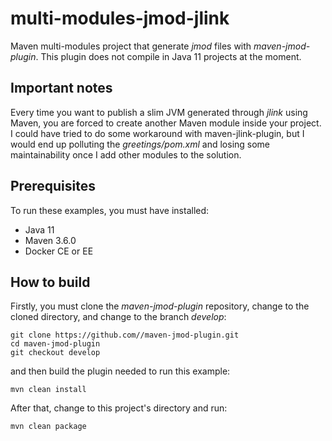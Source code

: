 # multi-modules-jmod-jlink

Maven multi-modules project that generate *jmod* files with *maven-jmod-plugin*.
This plugin does not compile in Java 11 projects at the moment.

## Important notes

Every time you want to publish a slim JVM generated through *jlink* using Maven, you are
forced to create another Maven module inside your project. I could have tried to do some
workaround with maven-jlink-plugin, but I would end up polluting the *greetings/pom.xml*
and losing some maintainability once I add other modules to the solution.

## Prerequisites

To run these examples, you must have installed:

- Java 11
- Maven 3.6.0
- Docker CE or EE

## How to build

Firstly, you must clone the *maven-jmod-plugin* repository, change to the cloned directory, and change to the branch *develop*:

```{bash}
git clone https://github.com//maven-jmod-plugin.git
cd maven-jmod-plugin
git checkout develop
```

and then build the plugin needed to run this example:

```{bash}
mvn clean install
```

After that, change to this project's directory and run:

```{bash}
mvn clean package
```
